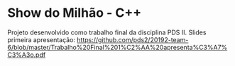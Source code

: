# Show do Milhão - C++

Projeto desenvolvido como trabalho final da disciplina PDS II.
Slides primeira apresentação: https://github.com/pds2/20192-team-6/blob/master/Trabalho%20Final%201%C2%AA%20apresenta%C3%A7%C3%A3o.pdf

